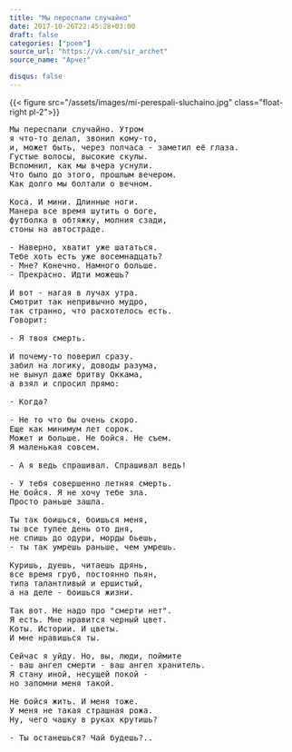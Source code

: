 ```yaml
---
title: "Мы переспали случайно"
date: 2017-10-26T22:45:28+03:00
draft: false
categories: ["poem"]
source_url: "https://vk.com/sir_archet"
source_name: "Арчет"

disqus: false
---
```

<!--more-->

{{< figure src="/assets/images/mi-perespali-sluchaino.jpg" class="float-right pl-2">}}

<pre>
Мы переспали случайно. Утром
я что-то делал, звонил кому-то,
и, может быть, через полчаса - заметил её глаза.
Густые волосы, высокие скулы.
Вспомнил, как мы вчера уснули.
Что было до этого, прошлым вечером.
Как долго мы болтали о вечном.

Коса. И мини. Длинные ноги.
Манера все время шутить о боге,
футболка в обтяжку, молния сзади,
стоны на автостраде.

- Наверно, хватит уже шататься.
Тебе хоть есть уже восемнадцать?
- Мне? Конечно. Намного больше.
- Прекрасно. Идти можешь?

И вот - нагая в лучах утра.
Смотрит так непривычно мудро,
так странно, что расхотелось есть.
Говорит:

- Я твоя смерть.

И почему-то поверил сразу.
забил на логику, доводы разума,
не вынул даже бритву Оккама,
а взял и спросил прямо:

- Когда?

- Не то что бы очень скоро.
Еще как минимум лет сорок.
Может и больше. Не бойся. Не съем.
Я маленькая совсем.

- А я ведь спрашивал. Спрашивал ведь!

- У тебя совершенно летняя смерть.
Не бойся. Я не хочу тебе зла.
Просто раньше зашла.

Ты так боишься, боишься меня,
ты все тупее день ото дня,
не спишь до одури, морды бьешь,
- ты так умрешь раньше, чем умрешь.

Куришь, дуешь, читаешь дрянь,
все время груб, постоянно пьян,
типа талантливый и ершистый,
а на деле - боишься жизни.

Так вот. Не надо про "смерти нет".
Я есть. Мне нравится черный цвет.
Коты. Истории. И цветы.
И мне нравишься ты.

Сейчас я уйду. Но, вы, люди, поймите
- ваш ангел смерти - ваш ангел хранитель.
Я стану иной, несущей покой -
но запомни меня такой.

Не бойся жить. И меня тоже.
У меня не такая страшная рожа.
Ну, чего чашку в руках крутишь?

- Ты останешься? Чай будешь?..
</pre>

